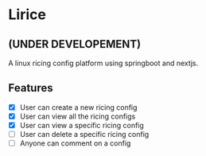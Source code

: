 # Lirice
## (UNDER DEVELOPEMENT) 
A linux ricing config platform using springboot and nextjs.

## Features
- [x] User can create a new ricing config
- [x] User can view all the ricing configs
- [x] User can view a specific ricing config
- [ ] User can delete a specific ricing config
- [ ] Anyone can comment on a config